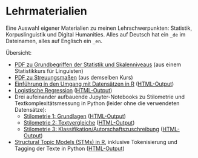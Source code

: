 # Lehrmaterialien
Eine Auswahl eigener Materialien zu meinen Lehrschwerpunkten: Statistik, Korpuslinguistik und Digital Humanities. Alles auf Deutsch hat ein `_de` im Dateinamen, alles auf Englisch ein `_en`.

Übersicht:

- [PDF zu Grundbegriffen der Statistik und Skalenniveaus](Statistik_für_Linguisten_2_Grundbegriffe_de.pdf) (aus einem Statistikkurs für Linguisten)
- [PDF zu Streuungsmaßen](Statistik_für_Linguisten_5_Streuungsmaße_de.pdf) (aus demselben Kurs)
- [Einführung in den Umgang mit Datensätzen in R](datasets_en.qmd) ([HTML-Output](datasets_en.html))
- [Logistische Regression](logistic_regression_en.qmd) ([HTML-Output](logistic_regression_en.html))
- Drei aufeinander aufbauende Jupyter-Notebooks zu Stilometrie und Textkomplexitätsmessung in Python (leider ohne die verwendeten Datensätze):
    - [Stilometrie 1: Grundlagen](DH_stilometrie1_de.ipynb) ([HTML-Output](DH_stilometrie1_de.html))
	- [Stilometrie 2: Textvergleiche](DH_stilometrie2_de.ipynb) ([HTML-Output](DH_stilometrie2_de.html))
	- [Stilometrie 3: Klassifikation/Autorschaftszuschreibung](DH_stilometrie3_de.ipynb) ([HTML-Output](DH_stilometrie3_de.html))
- [Structural Topic Models (STMs) in R](topic_models_en.qmd), inklusive Tokenisierung und Tagging der Texte in Python ([HTML-Output](topic_models_en.html))
